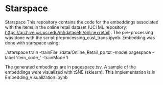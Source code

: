 # Starspace
Starspace
This repository contains the code for the embeddings associated with the items in the online retail dataset (UCI ML repository: https://archive.ics.uci.edu/ml/datasets/online+retail). The pre-processing was done with the script preprocessing_cust_trans.ipynb. Embedding was done with starspace using:

./starspace train -trainFile ./data/Online_Retail_pp.txt -model pagespace -label 'item_code_' -trainMode 1


The generated embedings are in pagespace.tsv. A sample of the embeddings were visualized with tSNE (sklearn). This implementation is in Embedding_Visualization.ipynb


